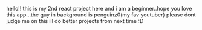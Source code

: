 hello!! this is my 2nd react project here and i am a beginner..hope you love this app...the guy in background is penguinz0(my fav youtuber)
please dont judge me on this ill do better projects from next time :D
